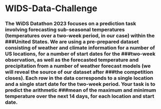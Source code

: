 # WIDS-Data-Challenge

### The WiDS Datathon 2023 focuses on a prediction task involving forecasting sub-seasonal temperatures (temperatures over a two-week period, in our case) within the ###United States. We are using a pre-prepared dataset consisting of weather and climate information for a number of US locations, for a number of start dates for the ###two-week observation, as well as the forecasted temperature and precipitation from a number of weather forecast models (we will reveal the source of our dataset after ###the competition closes). Each row in the data corresponds to a single location and a single start date for the two-week period. Your task is to predict the arithmetic ###mean of the maximum and minimum temperature over the next 14 days, for each location and start date.
